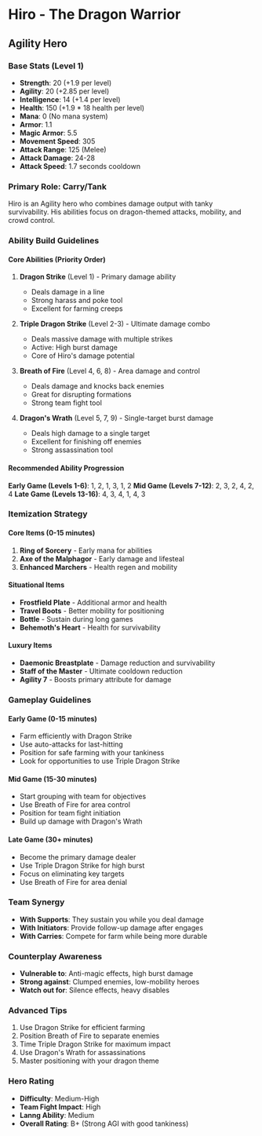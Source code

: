 # Hiro - The Dragon Warrior
## Agility Hero

### Base Stats (Level 1)
- **Strength**: 20 (+1.9 per level)
- **Agility**: 20 (+2.85 per level)
- **Intelligence**: 14 (+1.4 per level)
- **Health**: 150 (+1.9 * 18 health per level)
- **Mana**: 0 (No mana system)
- **Armor**: 1.1
- **Magic Armor**: 5.5
- **Movement Speed**: 305
- **Attack Range**: 125 (Melee)
- **Attack Damage**: 24-28
- **Attack Speed**: 1.7 seconds cooldown

### Primary Role: Carry/Tank
Hiro is an Agility hero who combines damage output with tanky survivability. His abilities focus on dragon-themed attacks, mobility, and crowd control.

### Ability Build Guidelines

#### Core Abilities (Priority Order)
1. **Dragon Strike** (Level 1) - Primary damage ability
   - Deals damage in a line
   - Strong harass and poke tool
   - Excellent for farming creeps

2. **Triple Dragon Strike** (Level 2-3) - Ultimate damage combo
   - Deals massive damage with multiple strikes
   - Active: High burst damage
   - Core of Hiro's damage potential

3. **Breath of Fire** (Level 4, 6, 8) - Area damage and control
   - Deals damage and knocks back enemies
   - Great for disrupting formations
   - Strong team fight tool

4. **Dragon's Wrath** (Level 5, 7, 9) - Single-target burst damage
   - Deals high damage to a single target
   - Excellent for finishing off enemies
   - Strong assassination tool

#### Recommended Ability Progression
**Early Game (Levels 1-6)**: 1, 2, 1, 3, 1, 2
**Mid Game (Levels 7-12)**: 2, 3, 2, 4, 2, 4
**Late Game (Levels 13-16)**: 4, 3, 4, 1, 4, 3

### Itemization Strategy

#### Core Items (0-15 minutes)
1. **Ring of Sorcery** - Early mana for abilities
2. **Axe of the Malphagor** - Early damage and lifesteal
3. **Enhanced Marchers** - Health regen and mobility

#### Situational Items
- **Frostfield Plate** - Additional armor and health
- **Travel Boots** - Better mobility for positioning
- **Bottle** - Sustain during long games
- **Behemoth's Heart** - Health for survivability

#### Luxury Items
- **Daemonic Breastplate** - Damage reduction and survivability
- **Staff of the Master** - Ultimate cooldown reduction
- **Agility 7** - Boosts primary attribute for damage

### Gameplay Guidelines

#### Early Game (0-15 minutes)
- Farm efficiently with Dragon Strike
- Use auto-attacks for last-hitting
- Position for safe farming with your tankiness
- Look for opportunities to use Triple Dragon Strike

#### Mid Game (15-30 minutes)
- Start grouping with team for objectives
- Use Breath of Fire for area control
- Position for team fight initiation
- Build up damage with Dragon's Wrath

#### Late Game (30+ minutes)
- Become the primary damage dealer
- Use Triple Dragon Strike for high burst
- Focus on eliminating key targets
- Use Breath of Fire for area denial

### Team Synergy
- **With Supports**: They sustain you while you deal damage
- **With Initiators**: Provide follow-up damage after engages
- **With Carries**: Compete for farm while being more durable

### Counterplay Awareness
- **Vulnerable to**: Anti-magic effects, high burst damage
- **Strong against**: Clumped enemies, low-mobility heroes
- **Watch out for**: Silence effects, heavy disables

### Advanced Tips
1. Use Dragon Strike for efficient farming
2. Position Breath of Fire to separate enemies
3. Time Triple Dragon Strike for maximum impact
4. Use Dragon's Wrath for assassinations
5. Master positioning with your dragon theme

### Hero Rating
- **Difficulty**: Medium-High
- **Team Fight Impact**: High
- **Lanng Ability**: Medium
- **Overall Rating**: B+ (Strong AGI with good tankiness)
